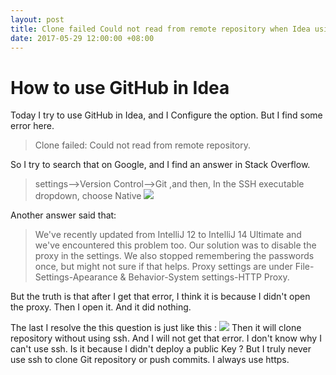 ```yaml
---
layout: post
title: Clone failed Could not read from remote repository when Idea using GitHub
date: 2017-05-29 12:00:00 +08:00
---
```


# How to use GitHub in Idea

Today I try to use GitHub in Idea, and I Configure the option. But I find some error here.

> Clone failed: Could not read from remote repository.

So I try to search that on Google, and I find an answer in Stack Overflow.
> settings-->Version Control-->Git ,and then, In the SSH executable dropdown, choose Native
> ![](http://softlab.sdut.edu.cn/blog/yinjunbo/wp-content/uploads/sites/16/2017/05/2017.5.29-git-1024x700.png)

Another answer said that:
> We've recently updated from IntelliJ 12 to IntelliJ 14 Ultimate and we've encountered this problem too. Our solution was to disable the proxy in the settings. We also stopped remembering the passwords once, but might not sure if that helps. Proxy settings are under File-Settings-Apearance & Behavior-System settings-HTTP Proxy.

But the truth is that after I get that error, I think it is because I didn't open the proxy. Then I open it. And it did nothing.

The last I resolve the this question is just like this :
![](http://softlab.sdut.edu.cn/blog/yinjunbo/wp-content/uploads/sites/16/2017/05/2017.5.29-github.png)
Then it will clone repository without using ssh. And I will not get that error. I don't know why I can't use ssh. Is it because I didn't deploy a public Key ? But I truly never use ssh to clone Git repository or push commits. I always use https.
